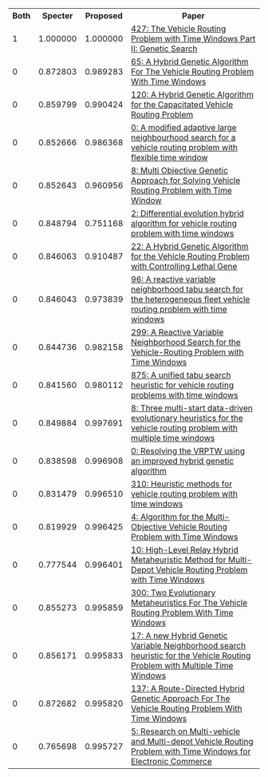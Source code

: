 <html><table><tr>
<th>Both</th>
<th>Specter</th>
<th>Proposed</th>
<th>Paper</th>
</tr>
<tr>
<td>1</td>
<td>1.000000</td>
<td>1.000000</td>
<td><a href="https://www.semanticscholar.org/paper/13d9b6e085cde2d1b38ccf400044f68bd61b107b">427: The Vehicle Routing Problem with Time Windows Part II: Genetic Search</a></td>
</tr>
<tr>
<td>0</td>
<td>0.872803</td>
<td>0.989283</td>
<td><a href="https://www.semanticscholar.org/paper/7ef4c8eebc6a275295566a33ce7274028cb10ee7">65: A Hybrid Genetic Algorithm For The Vehicle Routing Problem With Time Windows</a></td>
</tr>
<tr>
<td>0</td>
<td>0.859799</td>
<td>0.990424</td>
<td><a href="https://www.semanticscholar.org/paper/e3afba908dd706f0fd4c4ac418fee2a01bfe7897">120: A Hybrid Genetic Algorithm for the Capacitated Vehicle Routing Problem</a></td>
</tr>
<tr>
<td>0</td>
<td>0.852666</td>
<td>0.986368</td>
<td><a href="https://www.semanticscholar.org/paper/bb9de0116034fe9b2605425d6f8a3ff64eed22f3">0: A modified adaptive large neighbourhood search for a vehicle routing problem with flexible time window</a></td>
</tr>
<tr>
<td>0</td>
<td>0.852643</td>
<td>0.960956</td>
<td><a href="https://www.semanticscholar.org/paper/77e0b465ec539b01920ea8bbd487084c6bfafbc0">8: Multi Objective Genetic Approach for Solving Vehicle Routing Problem with Time Window</a></td>
</tr>
<tr>
<td>0</td>
<td>0.848794</td>
<td>0.751168</td>
<td><a href="https://www.semanticscholar.org/paper/7705c1e7f11776e45ce02d1e9dd29bf7c3f718f8">2: Differential evolution hybrid algorithm for vehicle routing problem with time windows</a></td>
</tr>
<tr>
<td>0</td>
<td>0.846063</td>
<td>0.910487</td>
<td><a href="https://www.semanticscholar.org/paper/da9a029fc7bd59a5c785e3b9a596af1aefa845e9">22: A Hybrid Genetic Algorithm for the Vehicle Routing Problem with Controlling Lethal Gene</a></td>
</tr>
<tr>
<td>0</td>
<td>0.846043</td>
<td>0.973839</td>
<td><a href="https://www.semanticscholar.org/paper/4bca4dd4c634608df0a19c6d193232c7510e823d">96: A reactive variable neighborhood tabu search for the heterogeneous fleet vehicle routing problem with time windows</a></td>
</tr>
<tr>
<td>0</td>
<td>0.844736</td>
<td>0.982158</td>
<td><a href="https://www.semanticscholar.org/paper/07a4c1da9d80b0748da3a44a563a02bfae48b4a8">299: A Reactive Variable Neighborhood Search for the Vehicle-Routing Problem with Time Windows</a></td>
</tr>
<tr>
<td>0</td>
<td>0.841560</td>
<td>0.980112</td>
<td><a href="https://www.semanticscholar.org/paper/c02ad0aeaf248a80d5e8a9fa8a2ff522afe1f466">875: A unified tabu search heuristic for vehicle routing problems with time windows</a></td>
</tr>
<tr>
<td>0</td>
<td>0.849884</td>
<td>0.997691</td>
<td><a href="https://www.semanticscholar.org/paper/6c1c9c95e7d5c5eda1b85dfee9811aff01e42c92">8: Three multi-start data-driven evolutionary heuristics for the vehicle routing problem with multiple time windows</a></td>
</tr>
<tr>
<td>0</td>
<td>0.838598</td>
<td>0.996908</td>
<td><a href="https://www.semanticscholar.org/paper/6c5f88064254257170293619187cbb1191da3ff3">0: Resolving the VRPTW using an improved hybrid genetic algorithm</a></td>
</tr>
<tr>
<td>0</td>
<td>0.831479</td>
<td>0.996510</td>
<td><a href="https://www.semanticscholar.org/paper/c60ee5dab93ef333521acdd72490ddb6b3f6c5b8">310: Heuristic methods for vehicle routing problem with time windows</a></td>
</tr>
<tr>
<td>0</td>
<td>0.819929</td>
<td>0.996425</td>
<td><a href="https://www.semanticscholar.org/paper/f92023d25872e73513d5b7a10ba19c3c8fec0a90">4: Algorithm for the Multi-Objective Vehicle Routing Problem with Time Windows</a></td>
</tr>
<tr>
<td>0</td>
<td>0.777544</td>
<td>0.996401</td>
<td><a href="https://www.semanticscholar.org/paper/b4af31c498b2a3274408733e1f3b1d723b5360f3">10: High-Level Relay Hybrid Metaheuristic Method for Multi-Depot Vehicle Routing Problem with Time Windows</a></td>
</tr>
<tr>
<td>0</td>
<td>0.855273</td>
<td>0.995859</td>
<td><a href="https://www.semanticscholar.org/paper/a34e12bf0a30deb56233c26d82a0979987bb6ce4">300: Two Evolutionary Metaheuristics For The Vehicle Routing Problem With Time Windows</a></td>
</tr>
<tr>
<td>0</td>
<td>0.856171</td>
<td>0.995833</td>
<td><a href="https://www.semanticscholar.org/paper/65ee5fecf87f2eb7a5d056eaac1546ed5abad1e3">17: A new Hybrid Genetic Variable Neighborhood search heuristic for the Vehicle Routing Problem with Multiple Time Windows</a></td>
</tr>
<tr>
<td>0</td>
<td>0.872682</td>
<td>0.995820</td>
<td><a href="https://www.semanticscholar.org/paper/b1d9ea99534babe38b549d44cbf727d07c7622fd">137: A Route-Directed Hybrid Genetic Approach For The Vehicle Routing Problem With Time Windows</a></td>
</tr>
<tr>
<td>0</td>
<td>0.765698</td>
<td>0.995727</td>
<td><a href="https://www.semanticscholar.org/paper/bac1e6f2b6c2f1dd54ddafc37e30888d67e0c27e">5: Research on Multi-vehicle and Multi-depot Vehicle Routing Problem with Time Windows for Electronic Commerce</a></td>
</tr>
</table></html>
